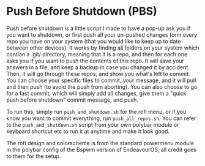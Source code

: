 # Push Before Shutdown (PBS)
Push before shutdown is a little script I made to have a pop-up ask you if you want to shutdown, or first push all your un-pushed changes form every repo you have on your system (that you would like to keep up to date between other devices). It works by finding all folders on your system which contian a .git/ directory, meaning that it is a repo, and then for each one asks you if you want to push the contents of this repo. It will save your answers in a file, and keep a backup in case you changed it by accident. Then, it will go through these repos, and show you what's left to commit. You can choose your specific files to commit, your message, and it will pull and then push (to avoid the push from aborting). You can also choose to go for a fast commit, which will simply add all changes, give them a "quick push before shutdown" commit message, and push.

To run this, simply run `push_and_shutdown.sh` for the rofi menu, or if you know you want to commit everything, run `push_all_repos.sh`. You can refer to the `push_and_shutdown.sh` script from your own polybar module or keyboard shortcut etc to run it at anytime and make it look good. 

The rofi design and colorscheme is from the standard powermenu module in the polybar config of the Bspwm version of EndeavourOS, all credit goes to them for the setup.